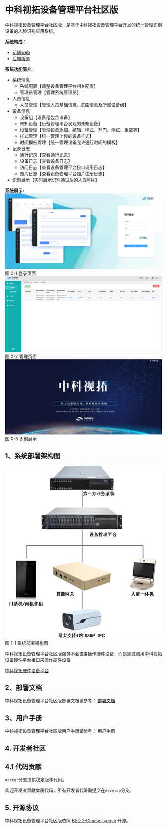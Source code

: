 # 中科视拓设备管理平台社区版
中科视拓设备管理平台社区版，是基于中科视拓设备管理平台开发的统一管理识别设备的人脸识别应用系统。

**系统构成：**
- [前端web](https://github.com/SeetaFaceEnv/AccessControlWeb)
- [后端服务](https://github.com/SeetaFaceEnv/SeetaAccessControl)

**系统功能简介:**
- 系统信息
  - 系统配置【调整设备管理平台相关配置】
  - 管理员管理【管理系统管理员】
- 人员信息
  - 人员管理【管理人员基础信息、底库信息及所属设备组】
- 设备信息
  - 设备组【设备组包含设备】
  - 未知设备【设备管理平台发现的未知设备】
  - 设备管理【管理设备添加、编辑、样式、开门、测试、重载等】
  - 样式管理【统一管理上传的设备样式】
  - 时间模板管理【统一管理设备允许通行时间的模板】
- 记录日志
  - 通行记录【查看通行记录】
  - 设备日志【查看设备日志】
  - 访问日志【查看设备管理平台接口调用日志】
  - 照片日志【查看设备管理平台照片注册日志】
- 识别展示【实时展示识别通过后的人员照片】

**系统展示:**
![登录页面](./img/login.png)
图 0-1 登录页面
![管理页面](./img/system.png)
图 0-2 管理页面
![识别展示](./img/recognition.png)
图 0-3 识别展示

##  1、系统部署架构图
![系统部署架构图](./img/architecture.png)
图 1-1 系统部署架构图

中科视拓设备管理平台社区版服务不会直接操作硬件设备，而是通过调用中科视拓设备硬件平台接口来操作硬件设备

[中科视拓硬件设备平台](https://github.com/SeetaFaceEnv/SeetaDevice)


## 2、部署文档
中科视拓设备管理平台社区版部署文档请参考： [部署文档](./deployment.md)

## 3、用户手册
中科视拓设备管理平台社区版用户手册请参考： [用户手册](./设备管理平台_社区版_用户手册.pdf)

## 4. 开发者社区
## 4.1 代码贡献
`master`分支提供稳定版本代码。

欢迎开发者贡献优质代码，所有开发者代码需提交在`develop`分支。

## 5. 开源协议
中科视拓设备管理平台社区版依照 [BSD 2-Clause license](LICENSE) 开源。
